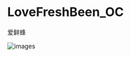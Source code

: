 # LoveFreshBeen_OC
爱鲜蜂

![images](https://github.com/udoubi/LoveFreshBeen_OC/blob/master/screenshot.gif)
